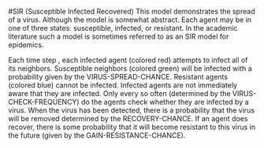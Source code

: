 #SIR (Susceptible Infected Recovered)
This model demonstrates the spread of a virus. Although the model is somewhat abstract. Each agent may be in one of three states: susceptible, infected, or resistant. In the academic literature such a model is sometimes referred to as an SIR model for epidemics. 

Each time step , each infected agent (colored red) attempts to infect all of its neighbors. Susceptible neighbors (colored green) will be infected with a probability given by the VIRUS-SPREAD-CHANCE. Resistant agents (colored blue) cannot be infected.  Infected agents are not immediately aware that they are infected. Only every so often (determined by the VIRUS-CHECK-FREQUENCY) do the agents check whether they are infected by a virus. When the virus has been detected, there is a probability that the virus will be removed determined by the RECOVERY-CHANCE. If an agent does recover, there is some probability that it will become resistant to this virus in the future (given by the GAIN-RESISTANCE-CHANCE).